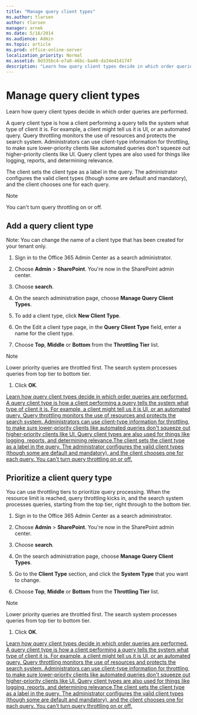 ```yaml
---
title: "Manage query client types"
ms.author: tlarsen
author: tlarsen
manager: arnek
ms.date: 5/16/2014
ms.audience: Admin
ms.topic: article
ms.prod: office-online-server
localization_priority: Normal
ms.assetid: 0d335bc4-e7a0-46bc-ba40-da34e414174f
description: "Learn how query client types decide in which order queries are performed."
---
```


# Manage query client types

Learn how query client types decide in which order queries are performed. 
  
A query client type is how a client performing a query tells the system what type of client it is. For example, a client might tell us it is UI, or an automated query. Query throttling monitors the use of resources and protects the search system. Administrators can use client-type information for throttling, to make sure lower-priority clients like automated queries don't squeeze out higher-priority clients like UI. Query client types are also used for things like logging, reports, and determining relevance.
  
The client sets the client type as a label in the query. The administrator configures the valid client types (though some are default and mandatory), and the client chooses one for each query. 
  
> [!NOTE]
>  You can't turn query throttling on or off. 
  
## Add a query client type
<a name="__top"> </a>

Note: You can change the name of a client type that has been created for your tenant only.
  
1. Sign in to the Office 365 Admin Center as a search administrator.
    
2. Choose **Admin** > **SharePoint**. You're now in the SharePoint admin center.
    
3. Choose **search**.
    
4. On the search administration page, choose **Manage Query Client Types**.
    
5. To add a client type, click **New Client Type**.
    
6. On the Edit a client type page, in the **Query Client Type** field, enter a name for the client type. 
    
7. Choose **Top**, **Middle** or **Bottom** from the **Throttling Tier** list. 
    
> [!NOTE]
>  Lower priority queries are throttled first. The search system processes queries from top tier to bottom tier. 
  
1. Click **OK**.
    
[Learn how query client types decide in which order queries are performed. A query client type is how a client performing a query tells the system what type of client it is. For example, a client might tell us it is UI, or an automated query. Query throttling monitors the use of resources and protects the search system. Administrators can use client-type information for throttling, to make sure lower-priority clients like automated queries don't squeeze out higher-priority clients like UI. Query client types are also used for things like logging, reports, and determining relevance.The client sets the client type as a label in the query. The administrator configures the valid client types (though some are default and mandatory), and the client chooses one for each query. You can't turn query throttling on or off.](query-throttling.md#__top)
  
## Prioritize a client query type
<a name="__top"> </a>

You can use throttling tiers to prioritize query processing. When the resource limit is reached, query throttling kicks in, and the search system processes queries, starting from the top tier, right through to the bottom tier.
  
1. Sign in to the Office 365 Admin Center as a search administrator.
    
2. Choose **Admin** > **SharePoint**. You're now in the SharePoint admin center.
    
3. Choose **search**.
    
4. On the search administration page, choose **Manage Query Client Types**.
    
5. Go to the **Client Type** section, and click the **System Type** that you want to change. 
    
6. Choose **Top**, **Middle** or **Bottom** from the **Throttling Tier** list. 
    
> [!NOTE]
>  Lower priority queries are throttled first. The search system processes queries from top tier to bottom tier. 
  
1. Click **OK**.
    
[Learn how query client types decide in which order queries are performed. A query client type is how a client performing a query tells the system what type of client it is. For example, a client might tell us it is UI, or an automated query. Query throttling monitors the use of resources and protects the search system. Administrators can use client-type information for throttling, to make sure lower-priority clients like automated queries don't squeeze out higher-priority clients like UI. Query client types are also used for things like logging, reports, and determining relevance.The client sets the client type as a label in the query. The administrator configures the valid client types (though some are default and mandatory), and the client chooses one for each query. You can't turn query throttling on or off.](query-throttling.md#__top)
  


